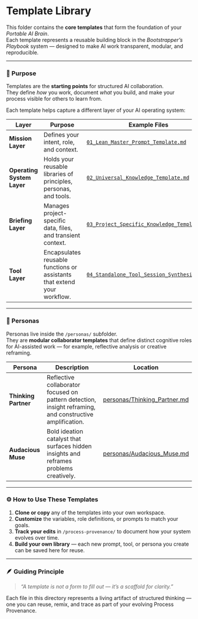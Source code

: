 # Template Library

This folder contains the **core templates** that form the foundation of your *Portable AI Brain*.  
Each template represents a reusable building block in the *Bootstrapper’s Playbook* system — designed to make AI work transparent, modular, and reproducible.

---

### 🧭 Purpose

Templates are the **starting points** for structured AI collaboration.  
They define *how* you work, document *what* you build, and make your process visible for others to learn from.

Each template helps capture a different layer of your AI operating system:

| Layer | Purpose | Example Files |
|--------|----------|---------------|
| **Mission Layer** | Defines your intent, role, and context. | [`01_Lean_Master_Prompt_Template.md`](01_Lean_Master_Prompt_Template.md) |
| **Operating System Layer** | Holds your reusable libraries of principles, personas, and tools. | [`02_Universal_Knowledge_Template.md`](02_Universal_Knowledge_Template.md) |
| **Briefing Layer** | Manages project-specific data, files, and transient context. | [`03_Project_Specific_Knowledge_Template.md`](03_Project_Specific_Knowledge_Template.md) |
| **Tool Layer** | Encapsulates reusable functions or assistants that extend your workflow. | [`04_Standalone_Tool_Session_Synthesizer.md`](04_Standalone_Tool_Session_Synthesizer.md) |

---

### 🧩 Personas

Personas live inside the `/personas/` subfolder.  
They are **modular collaborator templates** that define distinct cognitive roles for AI-assisted work — for example, reflective analysis or creative reframing.

| Persona | Description | Location |
|----------|--------------|-----------|
| **Thinking Partner** | Reflective collaborator focused on pattern detection, insight reframing, and constructive amplification. | [personas/Thinking_Partner.md](personas/Thinking_Partner.md) |
| **Audacious Muse** | Bold ideation catalyst that surfaces hidden insights and reframes problems creatively. | [personas/Audacious_Muse.md](personas/Audacious_Muse.md) |

---

### ⚙️ How to Use These Templates

1. **Clone or copy** any of the templates into your own workspace.  
2. **Customize** the variables, role definitions, or prompts to match your goals.  
3. **Track your edits** in `/process-provenance/` to document how your system evolves over time.  
4. **Build your own library** — each new prompt, tool, or persona you create can be saved here for reuse.

---

### 🪶 Guiding Principle
> *“A template is not a form to fill out — it’s a scaffold for clarity.”*

Each file in this directory represents a living artifact of structured thinking — one you can reuse, remix, and trace as part of your evolving Process Provenance.
